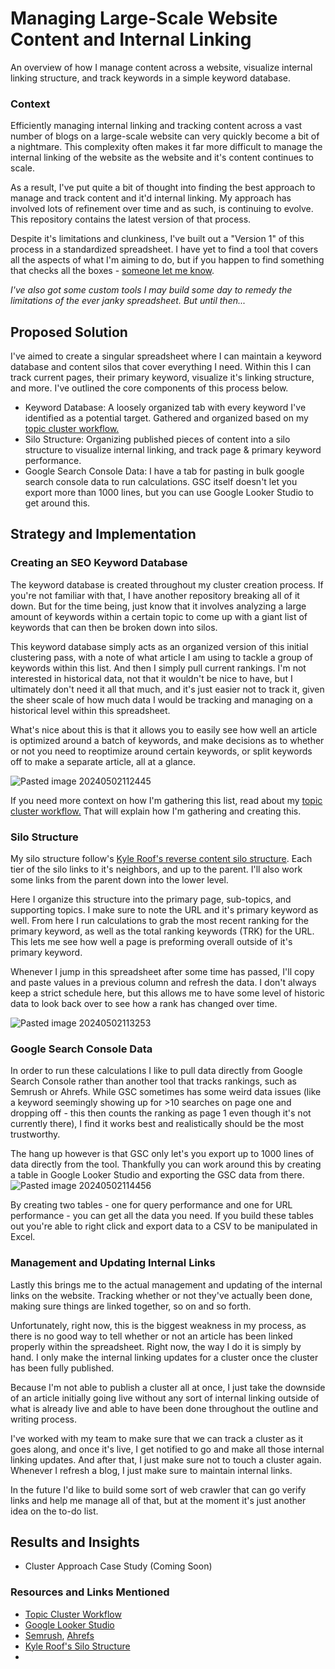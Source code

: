 # Managing Large-Scale Website Content and Internal Linking

An overview of how I manage content across a website, visualize internal linking structure, and track keywords in a simple keyword database.
### Context
Efficiently managing internal linking and tracking content across a vast number of blogs on a large-scale website can very quickly become a bit of a nightmare. This complexity often makes it far more difficult to manage the internal linking of the website as the website and it's content continues to scale. 

As a result, I've put quite a bit of thought into finding the best approach to manage and track content and it'd internal linking. My approach has involved lots of refinement over time and as such, is continuing to evolve. This repository contains the latest version of that process. 

Despite it's limitations and clunkiness, I've built out a "Version 1" of this process in a standardized spreadsheet. I have yet to find a tool that covers all the aspects of what I'm aiming to do, but if you happen to find something that checks all the boxes - [someone let me know](https://rkseo.xyz#form).

*I've also got some custom tools I may build some day to remedy the limitations of the ever janky spreadsheet. But until then...* 
## Proposed Solution
I've aimed to create a singular spreadsheet where I can maintain a keyword database and content silos that cover everything I need. Within this I can track current pages, their primary keyword, visualize it's linking structure, and more. I've outlined the core components of this process below.

- Keyword Database: A loosely organized tab with every keyword I've identified as a potential target. Gathered and organized based on my [topic cluster workflow.](https://github.com/krutzar/topic-cluster-creation/) 
- Silo Structure: Organizing published pieces of content into a silo structure to visualize internal linking, and track page & primary keyword performance. 
- Google Search Console Data: I have a tab for pasting in bulk google search console data to run calculations. GSC itself doesn't let you export more than 1000 lines, but you can use Google Looker Studio to get around this. 
## Strategy and Implementation

### Creating an SEO Keyword Database
The keyword database is created throughout my cluster creation process. If you're not familiar with that, I have another repository breaking all of it down. But for the time being, just know that it involves analyzing a large amount of keywords within a certain topic to come up with a giant list of keywords that can then be broken down into silos. 

This keyword database simply acts as an organized version of this initial clustering pass, with a note of what article I am using to tackle a group of keywords within this list. And then I simply pull current rankings. I'm not interested in historical data, not that it wouldn't be nice to have, but I ultimately don't need it all that much, and it's just easier not to track it, given the sheer scale of how much data I would be tracking and managing on a historical level within this spreadsheet.

What's nice about this is that it allows you to easily see how well an article is optimized around a batch of keywords, and make decisions as to whether or not you need to reoptimize around certain keywords, or split keywords off to make a separate article, all at a glance.

![Pasted image 20240502112445](https://github.com/krutzar/managing-website-content-and-internal-linking/assets/28541671/9e9e6c34-1254-430f-91e6-3216989f5193)

If you need more context on how I'm gathering this list, read about my [topic cluster workflow.](https://github.com/krutzar/topic-cluster-creation/) That will explain how I'm gathering and creating this. 
### Silo Structure
My silo structure follow's [Kyle Roof's reverse content silo structure](https://hvseo.co/blog/the-hidden-hero-of-on-page-seo-reverse-content-silos/). Each tier of the silo links to it's neighbors, and up to the parent. I'll also work some links from the parent down into the lower level. 

Here I organize this structure into the primary page, sub-topics, and supporting topics. I make sure to note the URL and it's primary keyword as well. From here I run calculations to grab the most recent ranking for the primary keyword, as well as the total ranking keywords (TRK) for the URL. This lets me see how well a page is preforming overall outside of it's primary keyword. 

Whenever I jump in this spreadsheet after some time has passed, I'll copy and paste values in a previous column and refresh the data. I don't always keep a strict schedule here, but this allows me to have some level of historic data to look back over to see how a rank has changed over time. 

![Pasted image 20240502113253](https://github.com/krutzar/managing-website-content-and-internal-linking/assets/28541671/08069e0b-0788-4031-a8b6-7eacfb8415af)

### Google Search Console Data
In order to run these calculations I like to pull data directly from Google Search Console rather than another tool that tracks rankings, such as Semrush or Ahrefs. While GSC sometimes has some weird data issues (like a keyword seemingly showing up for >10 searches on page one and dropping off - this then counts the ranking as page 1 even though it's not currently there), I find it works best and realistically should be the most trustworthy. 

The hang up however is that GSC only let's you export up to 1000 lines of data directly from the tool. Thankfully you can work around this by creating a table in Google Looker Studio and exporting the GSC data from there. 
![Pasted image 20240502114456](https://github.com/krutzar/managing-website-content-and-internal-linking/assets/28541671/903a6891-52cc-416e-8052-7cb63c1d163c)

By creating two tables - one for query performance and one for URL performance - you can get all the data you need. If you build these tables out you're able to right click and export data to a CSV to be manipulated in Excel. 

### Management and Updating Internal Links
Lastly this brings me to the actual management and updating of the internal links on the website. Tracking whether or not they've actually been done, making sure things are linked together, so on and so forth. 

Unfortunately, right now, this is the biggest weakness in my process, as there is no good way to tell whether or not an article has been linked properly within the spreadsheet. Right now, the way I do it is simply by hand. I only make the internal linking updates for a cluster once the cluster has been fully published. 

Because I'm not able to publish a cluster all at once, I just take the downside of an article initially going live without any sort of internal linking outside of what is already live and able to have been done throughout the outline and writing process. 

I've worked with my team to make sure that we can track a cluster as it goes along, and once it's live, I get notified to go and make all those internal linking updates. And after that, I just make sure not to touch a cluster again. Whenever I refresh a blog, I just make sure to maintain internal links.

In the future I'd like to build some sort of web crawler that can go verify links and help me manage all of that, but at the moment it's just another idea on the to-do list. 
## Results and Insights
- Cluster Approach Case Study (Coming Soon)
### Resources and Links Mentioned
- [Topic Cluster Workflow](https://github.com/krutzar/topic-cluster-creation/) 
- [Google Looker Studio](https://lookerstudio.google.com/)
- [Semrush](https://www.semrush.com/), [Ahrefs](https://ahrefs.com/)
- [Kyle Roof's Silo Structure](https://hvseo.co/blog/the-hidden-hero-of-on-page-seo-reverse-content-silos/)
- 










